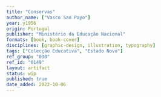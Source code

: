 ```yaml
---
title: "Conservas"
author_name: ["Vasco San Payo"]
year: y1956
origin: Portugal
publisher: "Ministério da Educação Nacional"
formats: [book, book-cover]
disciplines: [graphic-design, illustration, typography]
tags: ["Colecção Educativa", "Estado Novo"]
ref_group: "030"
ref_id: "0149"
layout: artifact
status: wip
published: true
date_added: 2022-10-06
---
```

